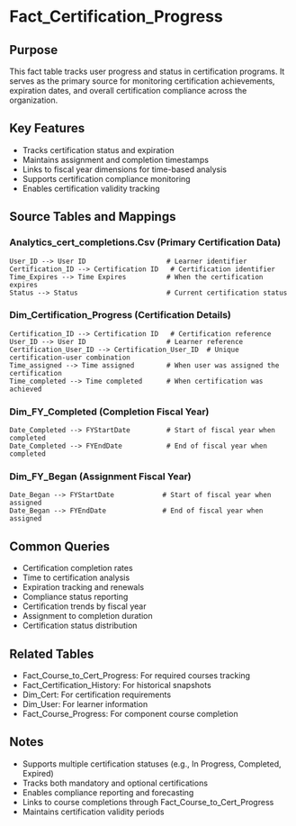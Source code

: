 # Fact_Certification_Progress

## Purpose
This fact table tracks user progress and status in certification programs. It serves as the primary source for monitoring certification achievements, expiration dates, and overall certification compliance across the organization.

## Key Features
- Tracks certification status and expiration
- Maintains assignment and completion timestamps
- Links to fiscal year dimensions for time-based analysis
- Supports certification compliance monitoring
- Enables certification validity tracking

## Source Tables and Mappings

### Analytics_cert_completions.Csv (Primary Certification Data)
    User_ID --> User ID                    # Learner identifier
    Certification_ID --> Certification ID   # Certification identifier
    Time_Expires --> Time Expires          # When the certification expires
    Status --> Status                      # Current certification status

### Dim_Certification_Progress (Certification Details)
    Certification_ID --> Certification ID   # Certification reference
    User_ID --> User ID                    # Learner reference
    Certification_User_ID --> Certification_User_ID  # Unique certification-user combination
    Time_assigned --> Time assigned        # When user was assigned the certification
    Time_completed --> Time completed      # When certification was achieved

### Dim_FY_Completed (Completion Fiscal Year)
    Date_Completed --> FYStartDate         # Start of fiscal year when completed
    Date_Completed --> FYEndDate           # End of fiscal year when completed

### Dim_FY_Began (Assignment Fiscal Year)
    Date_Began --> FYStartDate            # Start of fiscal year when assigned
    Date_Began --> FYEndDate              # End of fiscal year when assigned

## Common Queries
- Certification completion rates
- Time to certification analysis
- Expiration tracking and renewals
- Compliance status reporting
- Certification trends by fiscal year
- Assignment to completion duration
- Certification status distribution

## Related Tables
- Fact_Course_to_Cert_Progress: For required courses tracking
- Fact_Certification_History: For historical snapshots
- Dim_Cert: For certification requirements
- Dim_User: For learner information
- Fact_Course_Progress: For component course completion

## Notes
- Supports multiple certification statuses (e.g., In Progress, Completed, Expired)
- Tracks both mandatory and optional certifications
- Enables compliance reporting and forecasting
- Links to course completions through Fact_Course_to_Cert_Progress
- Maintains certification validity periods 